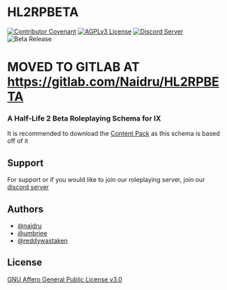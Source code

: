 # HL2RPBETA

[![Contributor Covenant](https://img.shields.io/badge/Contributor%20Covenant-2.1-4baaaa.svg)](CODE_OF_CONDUCT.md)
[![AGPLv3 License](https://img.shields.io/badge/License-AGPLv3-blue
)](https://github.com/Naidru/HL2RPBETA/blob/main/LICENSE)
[![Discord Server](https://img.shields.io/discord/1161489949300900040?logo=discord&logoColor=white&label=Discord
)](https://discord.gg/N8kqyjVzzV)
![Beta Release](https://img.shields.io/badge/Release-Beta-orange)

# MOVED TO GITLAB AT <https://gitlab.com/Naidru/HL2RPBETA>

### A Half-Life 2 Beta Roleplaying Schema for IX

It is recommended to download the [Content Pack](https://steamcommunity.com/sharedfiles/filedetails/?id=3049488678) as this schema is based off of it

## Support

For support or if you would like to join our roleplaying server, join our [discord server](https://discord.gg/N8kqyjVzzV)

## Authors

- [@naidru](https://www.github.com/naidru)
- [@umbriee](https://github.com/Umbriee)
- [@reddywastaken](https://github.com/Reddywastaken)

## License

[GNU Affero General Public License v3.0](https://github.com/Naidru/HL2RPBETA/blob/main/LICENSE)

